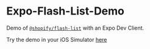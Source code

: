 # Expo-Flash-List-Demo

Demo of [`@shopify/flash-list`](https://github.com/shopify/flash-list) with an Expo Dev Client.

Try the demo in your iOS Simulator [here](https://github.com/EvanBacon/Expo-Flash-List-Demo/releases/tag/1.0.0)

